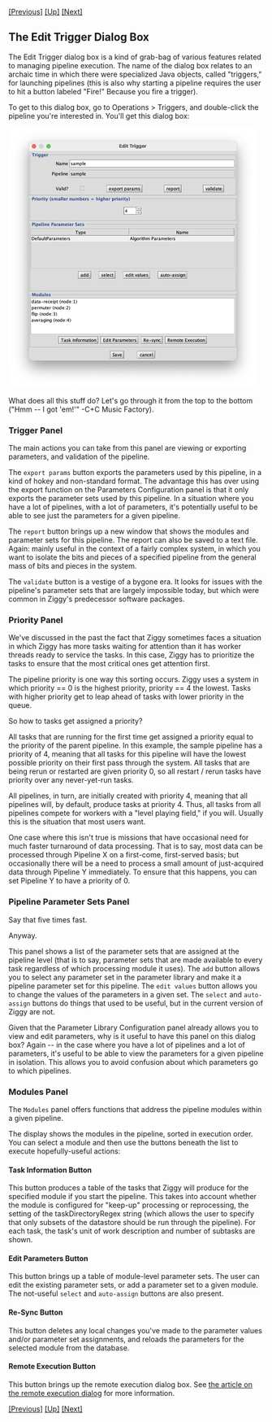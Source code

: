 <!-- -*-visual-line-*- -->

[[Previous]](parameter-overrides.md)
[[Up]](dusty-corners.md)
[[Next]](contact-us.md)

## The Edit Trigger Dialog Box

The Edit Trigger dialog box is a kind of grab-bag of various features related to managing pipeline execution. The name of the dialog box relates to an archaic time in which there were specialized Java objects, called "triggers," for launching pipelines (this is also why starting a pipeline requires the user to hit a button labeled "Fire!" Because you fire a trigger).

To get to this dialog box, go to Operations > Triggers, and double-click the pipeline you're interested in. You'll get this dialog box:

<img src="images/edit-trigger.png" style="zoom:50%;" />

What does all this stuff do? Let's go through it from the top to the bottom ("Hmm -- I got 'em!'" -C+C Music Factory).

### Trigger Panel

The main actions you can take from this panel are viewing or exporting parameters, and validation of the pipeline. 

The `export params` button exports the parameters used by this pipeline, in a kind of hokey and non-standard format. The advantage this has over using the export function on the Parameters Configuration panel is that it only exports the parameter sets used by this pipeline. In a situation where you have a lot of pipelines, with a lot of parameters, it's potentially useful to be able to see just the parameters for a given pipeline. 

The `report` button brings up a new window that shows the modules and parameter sets for this pipeline. The report can also be saved to a text file. Again: mainly useful in the context of a fairly complex system, in which you want to isolate the bits and pieces of a specified pipeline from the general mass of bits and pieces in the system. 

The `validate` button is a vestige of a bygone era. It looks for issues with the pipeline's parameter sets that are largely impossible today, but which were common in Ziggy's predecessor software packages. 

### Priority Panel

We've discussed in the past the fact that Ziggy sometimes faces a situation in which Ziggy has more tasks waiting for attention than it has worker threads ready to service the tasks. In this case, Ziggy has to prioritize the tasks to ensure that the most critical ones get attention first. 

The pipeline priority is one way this sorting occurs. Ziggy uses a system in which priority == 0 is the highest priority, priority == 4 the lowest. Tasks with higher priority get to leap ahead of tasks with lower priority in the queue. 

So how to tasks get assigned a priority? 

All tasks that are running for the first time get assigned a priority equal to the priority of the parent pipeline. In this example, the sample pipeline has a priority of 4, meaning that all tasks for this pipeline will have the lowest possible priority on their first pass through the system. All tasks that are being rerun or restarted are given priority 0, so all restart / rerun tasks have priority over any never-yet-run tasks. 

All pipelines, in turn, are initially created with priority 4, meaning that all pipelines will, by default, produce tasks at priority 4. Thus, all tasks from all pipelines compete for workers with a "level playing field," if you will. Usually this is the situation that most users want. 

One case where this isn't true is missions that have occasional need for much faster turnaround of data processing. That is to say, most data can be processed through Pipeline X on a first-come, first-served basis; but occasionally there will be a need to process a small amount of just-acquired data through Pipeline Y immediately. To ensure that this happens, you can set Pipeline Y to have a priority of 0.

### Pipeline Parameter Sets Panel

Say that five times fast. 

Anyway.

This panel shows a list of the parameter sets that are assigned at the pipeline level (that is to say, parameter sets that are made available to every task regardless of which processing module it uses). The `add` button allows you to select any parameter set in the parameter library and make it a pipeline parameter set for this pipeline. The `edit values` button allows you to change the values of the parameters in a given set. The `select` and `auto-assign` buttons do things that used to be useful, but in the current version of Ziggy are not. 

Given that the Parameter Library Configuration panel already allows you to view and edit parameters, why is it useful to have this panel on this dialog box? Again -- in the case where you have a lot of pipelines and a lot of parameters, it's useful to be able to view the parameters for a given pipeline in isolation. This allows you to avoid confusion about which parameters go to which pipelines. 

### Modules Panel

The `Modules` panel offers functions that address the pipeline modules within a given pipeline. 

The display shows the modules in the pipeline, sorted in execution order. You can select a module and then use the buttons beneath the list to execute hopefully-useful actions:

#### Task Information Button

This button produces a table of the tasks that Ziggy will produce for the specified module if you start the pipeline. This takes into account whether the module is configured for "keep-up" processing or reprocessing, the setting of the taskDirectoryRegex string (which allows the user to specify that only subsets of the datastore should be run through the pipeline). For each task, the task's unit of work description and number of subtasks are shown. 

#### Edit Parameters Button

This button brings up a table of module-level parameter sets. The user can edit the existing parameter sets, or add a parameter set to a given module. The not-useful `select` and `auto-assign` buttons are also present. 

#### Re-Sync Button 

This button deletes any local changes you've made to the parameter values and/or parameter set assignments, and reloads the parameters for the selected module from the database. 

#### Remote Execution Button

This button brings up the remote execution dialog box. See [the article on the remote execution dialog](remote-dialog.md) for more information. 

[[Previous]](parameter-overrides.md)
[[Up]](dusty-corners.md)
[[Next]](contact-us.md)
